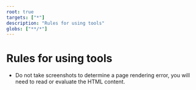 ```yaml
---
root: true
targets: ["*"]
description: "Rules for using tools"
globs: ["**/*"]
---
```


# Rules for using tools

* Do not take screenshots to determine a page rendering error, you will need to read or evaluate the HTML content.